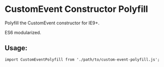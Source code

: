 # CustomEvent Constructor Polyfill

Polyfill the CustomEvent constructor for IE9+.

ES6 modularized.

## Usage:

	import CustomEventPolyfill from './path/to/custom-event-polyfill.js';


